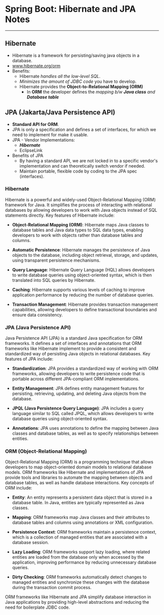 # Spring Boot: Hibernate and JPA Notes

----

## Hibernate
- Hibernate is a framework for persisting/saving java objects in a database.
- www.hibernate.org/orm
- Benefits:
  - Hibernate _handles all the low-level SQL_.
  - _Minimizes the amount of JDBC code_ you have to develop.
  - Hibernate provides the **Object-to-Relational Mapping (ORM)**
    - In **ORM** the developer defines the _mapping b/w **Java class** and **Database table**_

## JPA (Jakarta/Java Persistence API)
- **Standard API for ORM**.
- JPA is only a specification and defines a set of interfaces, for which we need to implement for make it usable.
- JPA - Vendor Implementations:
  - **_Hibernate_**
  - EclipseLink
- Benefits of JPA
  - By having a standard API, we are not locked in to a specific vendor's implementation and can theoretically switch vendor if needed.
  - Maintain portable, flexible code by coding to the JPA spec (interfaces).

### Hibernate

Hibernate is a powerful and widely-used Object-Relational Mapping (ORM) framework for Java. It simplifies the process of interacting with relational databases by allowing developers to work with Java objects instead of SQL statements directly. Key features of Hibernate include:

- **Object-Relational Mapping (ORM)**: Hibernate maps Java classes to database tables and Java data types to SQL data types, enabling developers to work with objects rather than database tables and columns.

- **Automatic Persistence**: Hibernate manages the persistence of Java objects to the database, including object retrieval, storage, and updates, using transparent persistence mechanisms.

- **Query Language**: Hibernate Query Language (HQL) allows developers to write database queries using object-oriented syntax, which is then translated into SQL queries by Hibernate.

- **Caching**: Hibernate supports various levels of caching to improve application performance by reducing the number of database queries.

- **Transaction Management**: Hibernate provides transaction management capabilities, allowing developers to define transactional boundaries and ensure data consistency.

### JPA (Java Persistence API)

Java Persistence API (JPA) is a standard Java specification for ORM frameworks. It defines a set of interfaces and annotations that ORM frameworks like Hibernate implement to provide a consistent and standardized way of persisting Java objects in relational databases. Key features of JPA include:

- **Standardization**: JPA provides a standardized way of working with ORM frameworks, allowing developers to write persistence code that is portable across different JPA-compliant ORM implementations.

- **Entity Management**: JPA defines entity management features for persisting, retrieving, updating, and deleting Java objects from the database.

- **JPQL (Java Persistence Query Language)**: JPA includes a query language similar to SQL called JPQL, which allows developers to write database queries using object-oriented syntax.

- **Annotations**: JPA uses annotations to define the mapping between Java classes and database tables, as well as to specify relationships between entities.

### ORM (Object-Relational Mapping)

Object-Relational Mapping (ORM) is a programming technique that allows developers to map object-oriented domain models to relational database models. ORM frameworks like Hibernate and implementations of JPA provide tools and libraries to automate the mapping between objects and database tables, as well as handle database interactions. Key concepts of ORM include:

- **Entity**: An entity represents a persistent data object that is stored in a database table. In Java, entities are typically represented as Java classes.

- **Mapping**: ORM frameworks map Java classes and their attributes to database tables and columns using annotations or XML configuration.

- **Persistence Context**: ORM frameworks maintain a persistence context, which is a collection of managed entities that are associated with a database session.

- **Lazy Loading**: ORM frameworks support lazy loading, where related entities are loaded from the database only when accessed by the application, improving performance by reducing unnecessary database queries.

- **Dirty Checking**: ORM frameworks automatically detect changes to managed entities and synchronize these changes with the database during the transaction commit process.

ORM frameworks like Hibernate and JPA simplify database interaction in Java applications by providing high-level abstractions and reducing the need for boilerplate JDBC code.